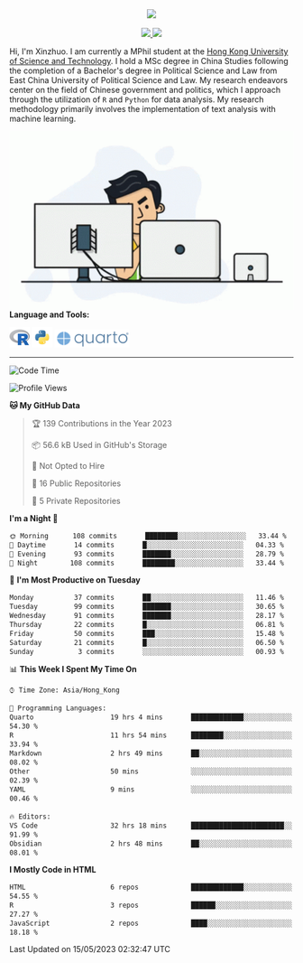 <div align='center'>
<img src='https://readme-typing-svg.herokuapp.com?font=ubuntu&color=4d3900&center=true&lines=HKUST+Mphil+in+SOSC;Focus+on+China;Code+for+PoliSci'/>
</div>

<p align='center'>
 <a href='https://www.linkedin.com/in/xinzhuo-huang-5161011ba/' target='_blank'>
        <img src='https://img.shields.io/badge/linkedin%20-%230077B5.svg?&style=for-the-badge&logo=linkedin&logoColor=white'/>
    </a>
 <a href='https://twitter.com/HsinchoH' target='_blank'>
        <img src='https://img.shields.io/badge/Twitter-1DA1F2?style=for-the-badge&logo=twitter&logoColor=white'/>
    </a>
    </p>
    
Hi, I'm Xinzhuo. I am currently a MPhil student at the [Hong Kong University of Science and Technology](https://sosc.hkust.edu.hk/node/613). I hold a MSc degree in China Studies following the completion of a Bachelor's degree in Political Science and Law from East China University of Political Science and Law. My research endeavors center on the field of Chinese government and politics, which I approach through the utilization of `R` and `Python` for data analysis. My research methodology primarily involves the implementation of text analysis with machine learning.




<img align='right' src="https://github.com/xinzhuohkust/xinzhuohkust/blob/main/programmer.gif" width="590">



**Language and Tools:**  

<code><img height="36" src="https://raw.githubusercontent.com/github/explore/80688e429a7d4ef2fca1e82350fe8e3517d3494d/topics/r/r.png"></code>
<code><img height="36" src="https://raw.githubusercontent.com/github/explore/80688e429a7d4ef2fca1e82350fe8e3517d3494d/topics/python/python.png"></code>
<code><img height="32" src="https://github.com/quarto-dev/quarto-r/blob/main/man/figures/quarto.png"></code>

---
<!--START_SECTION:waka-->
![Code Time](http://img.shields.io/badge/Code%20Time-490%20hrs%2047%20mins-blue)

![Profile Views](http://img.shields.io/badge/Profile%20Views-95-blue)

**🐱 My GitHub Data** 

> 🏆 139 Contributions in the Year 2023
 > 
> 📦 56.6 kB Used in GitHub's Storage 
 > 
> 🚫 Not Opted to Hire
 > 
> 📜 16 Public Repositories 
 > 
> 🔑 5 Private Repositories  
 > 
**I'm a Night 🦉** 

```text
🌞 Morning      108 commits       ████████░░░░░░░░░░░░░░░░░   33.44 % 
🌆 Daytime       14 commits       █░░░░░░░░░░░░░░░░░░░░░░░░   04.33 % 
🌃 Evening       93 commits       ███████░░░░░░░░░░░░░░░░░░   28.79 % 
🌙 Night        108 commits       ████████░░░░░░░░░░░░░░░░░   33.44 % 

```
📅 **I'm Most Productive on Tuesday** 

```text
Monday          37 commits       ██░░░░░░░░░░░░░░░░░░░░░░░   11.46 % 
Tuesday         99 commits       ███████░░░░░░░░░░░░░░░░░░   30.65 % 
Wednesday       91 commits       ███████░░░░░░░░░░░░░░░░░░   28.17 % 
Thursday        22 commits       █░░░░░░░░░░░░░░░░░░░░░░░░   06.81 % 
Friday          50 commits       ███░░░░░░░░░░░░░░░░░░░░░░   15.48 % 
Saturday        21 commits       █░░░░░░░░░░░░░░░░░░░░░░░░   06.50 % 
Sunday           3 commits       ░░░░░░░░░░░░░░░░░░░░░░░░░   00.93 % 

```


📊 **This Week I Spent My Time On** 

```text
⌚︎ Time Zone: Asia/Hong_Kong

💬 Programming Languages: 
Quarto                   19 hrs 4 mins       █████████████░░░░░░░░░░░░   54.30 % 
R                        11 hrs 54 mins      ████████░░░░░░░░░░░░░░░░░   33.94 % 
Markdown                 2 hrs 49 mins       ██░░░░░░░░░░░░░░░░░░░░░░░   08.02 % 
Other                    50 mins             ░░░░░░░░░░░░░░░░░░░░░░░░░   02.39 % 
YAML                     9 mins              ░░░░░░░░░░░░░░░░░░░░░░░░░   00.46 % 

🔥 Editors: 
VS Code                  32 hrs 18 mins      ███████████████████████░░   91.99 % 
Obsidian                 2 hrs 48 mins       ██░░░░░░░░░░░░░░░░░░░░░░░   08.01 % 

```

**I Mostly Code in HTML** 

```text
HTML                     6 repos             █████████████░░░░░░░░░░░░   54.55 % 
R                        3 repos             ██████░░░░░░░░░░░░░░░░░░░   27.27 % 
JavaScript               2 repos             ████░░░░░░░░░░░░░░░░░░░░░   18.18 % 

```



 Last Updated on 15/05/2023 02:32:47 UTC
<!--END_SECTION:waka-->
    
    
    
    
    
    
    
    
